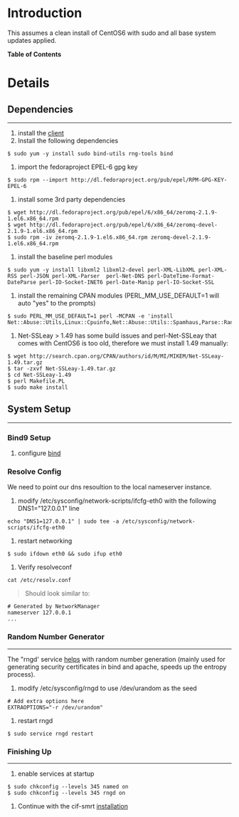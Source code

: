 # Introduction #
This assumes a clean install of CentOS6 with sudo and all base system updates applied.

**Table of Contents**


# Details #
## Dependencies ##

---

  1. install the [client](ClientInstall_v1.md)
  1. Install the following dependencies
```
$ sudo yum -y install sudo bind-utils rng-tools bind
```
  1. import the fedoraproject EPEL-6 gpg key
```
$ sudo rpm --import http://dl.fedoraproject.org/pub/epel/RPM-GPG-KEY-EPEL-6
```
  1. install some 3rd party dependencies
```
$ wget http://dl.fedoraproject.org/pub/epel/6/x86_64/zeromq-2.1.9-1.el6.x86_64.rpm
$ wget http://dl.fedoraproject.org/pub/epel/6/x86_64/zeromq-devel-2.1.9-1.el6.x86_64.rpm
$ sudo rpm -iv zeromq-2.1.9-1.el6.x86_64.rpm zeromq-devel-2.1.9-1.el6.x86_64.rpm
```
  1. install the baseline perl modules
```
$ sudo yum -y install libxml2 libxml2-devel perl-XML-LibXML perl-XML-RSS perl-JSON perl-XML-Parser  perl-Net-DNS perl-DateTime-Format-DateParse perl-IO-Socket-INET6 perl-Date-Manip perl-IO-Socket-SSL
```
  1. install the remaining CPAN modules (PERL\_MM\_USE\_DEFAULT=1 will auto "yes" to the prompts)
```
$ sudo PERL_MM_USE_DEFAULT=1 perl -MCPAN -e 'install Net::Abuse::Utils,Linux::Cpuinfo,Net::Abuse::Utils::Spamhaus,Parse::Range,ZeroMQ,Sys::MemInfo,File::Type,LWP::UserAgent,Text::CSV,XML::RSS'
```
  1. Net-SSLeay > 1.49 has some build issues and perl-Net-SSLeay that comes with CentOS6 is too old, therefore we must install 1.49 manually:
```
$ wget http://search.cpan.org/CPAN/authors/id/M/MI/MIKEM/Net-SSLeay-1.49.tar.gz
$ tar -zxvf Net-SSLeay-1.49.tar.gz
$ cd Net-SSLeay-1.49
$ perl Makefile.PL
$ sudo make install
```
## System Setup ##

---

### Bind9 Setup ###
  1. configure [bind](BindSetup_v1.md)

### Resolve Config ###
We need to point our dns resoultion to the local nameserver instance.
  1. modify /etc/sysconfig/network-scripts/ifcfg-eth0 with the following DNS1="127.0.0.1" line
```
echo "DNS1=127.0.0.1" | sudo tee -a /etc/sysconfig/network-scripts/ifcfg-eth0
```
  1. restart networking
```
$ sudo ifdown eth0 && sudo ifup eth0
```
  1. Verify resolveconf
```
cat /etc/resolv.conf
```
> Should look similar to:
```
# Generated by NetworkManager
nameserver 127.0.0.1
...
```
### Random Number Generator ###

---

The "rngd' service [helps](https://www.centos.org/modules/newbb/viewtopic.php?topic_id=36209) with random number generation (mainly used for generating security certificates in bind and apache, speeds up the entropy process).
  1. modify /etc/sysconfig/rngd to use /dev/urandom as the seed
```
# Add extra options here
EXTRAOPTIONS="-r /dev/urandom"
```
  1. restart rngd
```
$ sudo service rngd restart
```
### Finishing Up ###

---

  1. enable services at startup
```
$ sudo chkconfig --levels 345 named on
$ sudo chkconfig --levels 345 rngd on
```
  1. Continue with the cif-smrt [installation](SmrtInstall_v1#Install_Package.md)